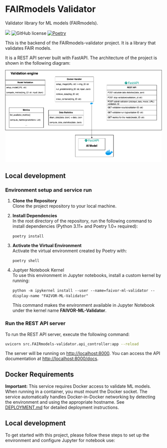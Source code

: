 # FAIRmodels Validator

Validator library for ML models (FAIRmodels).

![](https://img.shields.io/badge/python-3.11+-blue.svg)
![GitHub license](https://img.shields.io/github/license/MaastrichtU-BISS/FAIVOR-backend)
[![Poetry](https://img.shields.io/endpoint?url=https://python-poetry.org/badge/v0.json)](https://python-poetry.org/)

This is the backend of the FAIRmodels-validator project. It is a library that validates FAIR models.

It is a REST API server built with FastAPI.
The architecture of the project is shown in the following diagram:

![techstack](./architecture.drawio.png)

## Local development

### Environment setup and service run

1. **Clone the Repository**  
   Clone the project repository to your local machine.

2. **Install Dependencies**  
   In the root directory of the repository, run the following command to install dependencies (Python 3.11+ and Poetry 1.0+ required):

   `poetry install`

3. **Activate the Virtual Environment**  
   Activate the virtual environment created by Poetry with:

   `poetry shell`

4. Juptyer Notebook Kernel  
   To use this environment in Jupyter notebooks, install a custom kernel by running:

   `python -m ipykernel install --user --name=faivor-ml-validator --display-name "FAIVOR-ML-Validator"`

   This command makes the environment available in Jupyter Notebook under the kernel name **FAIVOR-ML-Validator**.

### Run the REST API server

To run the REST API server, execute the following command:

```bash
uvicorn src.FAIRmodels-validator.api_controller:app --reload
```

The server will be running on [http://localhost:8000](http://localhost:8000). You can access the API documentation at [http://localhost:8000/docs](http://localhost:8000/docs).

## Docker Requirements

**Important:** This service requires Docker access to validate ML models. When running in a container, you must mount the Docker socket. The service automatically handles Docker-in-Docker networking by detecting the environment and using the appropriate hostname. See [DEPLOYMENT.md](./DEPLOYMENT.md) for detailed deployment instructions.

## Local development

To get started with this project, please follow these steps to set up the environment and configure Jupyter for notebook use:
